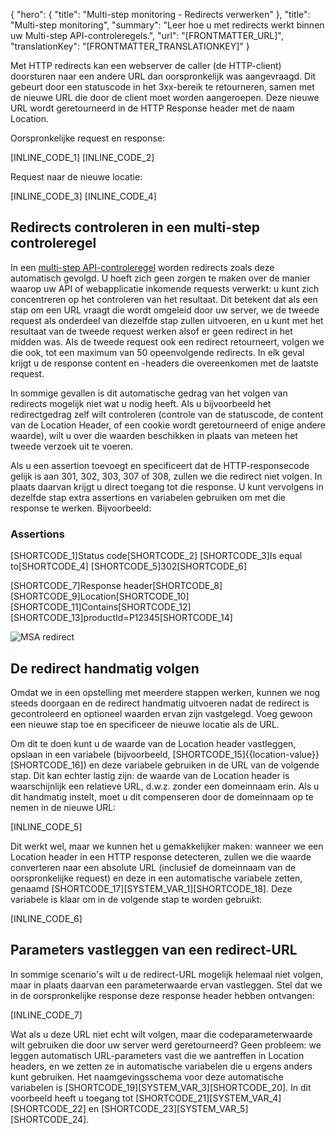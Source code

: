 {
  "hero": {
    "title": "Multi-step monitoring - Redirects verwerken"
  },
  "title": "Multi-step monitoring",
  "summary": "Leer hoe u met redirects werkt binnen uw Multi-step API-controleregels.",
  "url": "[FRONTMATTER_URL]",
  "translationKey": "[FRONTMATTER_TRANSLATIONKEY]"
}

Met HTTP redirects kan een webserver de caller (de HTTP-client) doorsturen naar een andere URL dan oorspronkelijk was aangevraagd. Dit gebeurt door een statuscode in het 3xx-bereik te retourneren, samen met de nieuwe URL die door de client moet worden aangeroepen. Deze nieuwe URL wordt geretourneerd in de HTTP Response header met de naam Location.

Oorspronkelijke request en response:

[INLINE_CODE_1] [INLINE_CODE_2]

Request naar de nieuwe locatie:

[INLINE_CODE_3] [INLINE_CODE_4]

## Redirects controleren in een multi-step controleregel

In een [multi-step API-controleregel]([LINK_URL_1]) worden redirects zoals deze automatisch gevolgd. U hoeft zich geen zorgen te maken over de manier waarop uw API of webapplicatie inkomende requests verwerkt: u kunt zich concentreren op het controleren van het resultaat. Dit betekent dat als een stap om een URL vraagt die wordt omgeleid door uw server, we de tweede request als onderdeel van diezelfde stap zullen uitvoeren, en u kunt met het resultaat van de tweede request werken alsof er geen redirect in het midden was. Als de tweede request ook een redirect retourneert, volgen we die ook, tot een maximum van 50 opeenvolgende redirects. In elk geval krijgt u de response content en -headers die overeenkomen met de laatste request.

In sommige gevallen is dit automatische gedrag van het volgen van redirects mogelijk niet wat u nodig heeft. Als u bijvoorbeeld het redirectgedrag zelf wilt controleren (controle van de statuscode, de content van de Location Header, of een cookie wordt geretourneerd of enige andere waarde), wilt u over die waarden beschikken in plaats van meteen het tweede verzoek uit te voeren.

Als u een assertion toevoegt en specificeert dat de HTTP-responsecode gelijk is aan 301, 302, 303, 307 of 308, zullen we die redirect niet volgen. In plaats daarvan krijgt u direct toegang tot die response. U kunt vervolgens in dezelfde stap extra assertions en variabelen gebruiken om met die response te werken. Bijvoorbeeld:

### Assertions

[SHORTCODE_1]Status code[SHORTCODE_2] [SHORTCODE_3]Is equal to[SHORTCODE_4] [SHORTCODE_5]302[SHORTCODE_6] 

[SHORTCODE_7]Response header[SHORTCODE_8] [SHORTCODE_9]Location[SHORTCODE_10] [SHORTCODE_11]Contains[SHORTCODE_12] [SHORTCODE_13]productId=P12345[SHORTCODE_14] 

![MSA redirect]([LINK_URL_2])

## De redirect handmatig volgen

Omdat we in een opstelling met meerdere stappen werken, kunnen we nog steeds doorgaan en de redirect handmatig uitvoeren nadat de redirect is gecontroleerd en optioneel waarden ervan zijn vastgelegd. Voeg gewoon een nieuwe stap toe en specificeer de nieuwe locatie als de URL.

Om dit te doen kunt u de waarde van de Location header vastleggen, opslaan in een variabele (bijvoorbeeld, [SHORTCODE_15]{{location-value}}[SHORTCODE_16]) en deze variabele gebruiken in de URL van de volgende stap. Dit kan echter lastig zijn: de waarde van de Location header is waarschijnlijk een relatieve URL, d.w.z. zonder een domeinnaam erin. Als u dit handmatig instelt, moet u dit compenseren door de domeinnaam op te nemen in de nieuwe URL:

[INLINE_CODE_5]

Dit werkt wel, maar we kunnen het u gemakkelijker maken: wanneer we een Location header in een HTTP response detecteren, zullen we die waarde converteren naar een absolute URL (inclusief de domeinnaam van de oorspronkelijke request) en deze in een automatische variabele zetten, genaamd [SHORTCODE_17][SYSTEM_VAR_1][SHORTCODE_18]. Deze variabele is klaar om in de volgende stap te worden gebruikt:

[INLINE_CODE_6]

## Parameters vastleggen van een redirect-URL

In sommige scenario's wilt u de redirect-URL mogelijk helemaal niet volgen, maar in plaats daarvan een parameterwaarde ervan vastleggen. Stel dat we in de oorspronkelijke response deze response header hebben ontvangen:

[INLINE_CODE_7]

Wat als u deze URL niet echt wilt volgen, maar die codeparameterwaarde wilt gebruiken die door uw server werd geretourneerd? Geen probleem: we leggen automatisch URL-parameters vast die we aantreffen in Location headers, en we zetten ze in automatische variabelen die u ergens anders kunt gebruiken. Het naamgevingsschema voor deze automatische variabelen is [SHORTCODE_19][SYSTEM_VAR_3][SHORTCODE_20]. In dit voorbeeld heeft u toegang tot [SHORTCODE_21][SYSTEM_VAR_4][SHORTCODE_22] en [SHORTCODE_23][SYSTEM_VAR_5][SHORTCODE_24].

